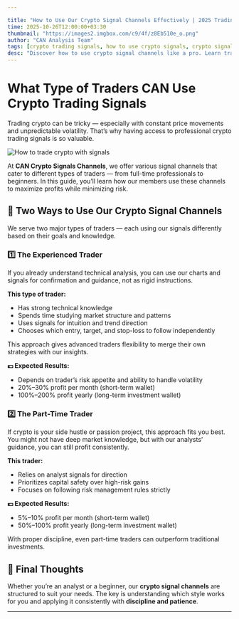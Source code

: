 ```yaml
---

title: "How to Use Our Crypto Signal Channels Effectively | 2025 Trading Guide"
time: 2025-10-26T12:00:00+03:30
thumbnail: "https://images2.imgbox.com/c9/4f/z8Eb510e_o.png"
author: "CAN Analysis Team"
tags: [crypto trading signals, how to use crypto signals, crypto signal channels, trading signals for beginners, crypto VIP traders, technical analysis]
desc: "Discover how to use crypto signal channels like a pro. Learn trading styles for analysts and beginners to maximize profit and minimize risk in 2025."
---
```


# What Type of Traders CAN Use Crypto Trading Signals

Trading crypto can be tricky — especially with constant price movements and unpredictable volatility. That’s why having access to professional crypto trading signals is so valuable.

![How to trade crypto with signals](https://images2.imgbox.com/c9/4f/z8Eb510e_o.png)

At **CAN Crypto Signals Channels**, we offer various signal channels that cater to different types of traders — from full-time professionals to beginners. In this guide, you’ll learn how our members use these channels to maximize profits while minimizing risk.

## 👑 Two Ways to Use Our Crypto Signal Channels

We serve two major types of traders — each using our signals differently based on their goals and knowledge.

### 1️⃣ The Experienced Trader

If you already understand technical analysis, you can use our charts and signals for confirmation and guidance, not as rigid instructions.

**This type of trader:**

* Has strong technical knowledge
* Spends time studying market structure and patterns
* Uses signals for intuition and trend direction
* Chooses which entry, target, and stop-loss to follow independently

This approach gives advanced traders flexibility to merge their own strategies with our insights.

**💵 Expected Results:**

* Depends on trader’s risk appetite and ability to handle volatility
* 20%–30% profit per month (short-term wallet)
* 100%–200% profit yearly (long-term investment wallet)

### 2️⃣ The Part-Time Trader

If crypto is your side hustle or passion project, this approach fits you best. You might not have deep market knowledge, but with our analysts’ guidance, you can still profit consistently.

**This trader:**

* Relies on analyst signals for direction
* Prioritizes capital safety over high-risk gains
* Focuses on following risk management rules strictly

**💵 Expected Results:**

* 5%–10% profit per month (short-term wallet)
* 50%–100% profit yearly (long-term investment wallet)

With proper discipline, even part-time traders can outperform traditional investments.

## 🧩 Final Thoughts

Whether you’re an analyst or a beginner, our **crypto signal channels** are structured to suit your needs. The key is understanding which style works for you and applying it consistently with **discipline and patience**.

---
